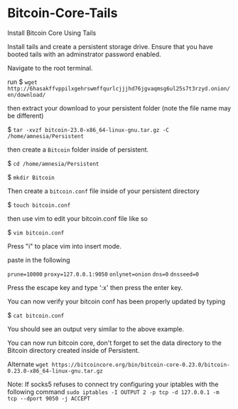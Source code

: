 # Bitcoin-Core-Tails
Install Bitcoin Core Using Tails


Install tails and create a persistent storage drive. Ensure that you have booted tails with an adminstrator password enabled.

Navigate to the root terminal.


run 
$ `wget http://6hasakffvppilxgehrswmffqurlcjjjhd76jgvaqmsg6ul25s7t3rzyd.onion/en/download/`

then extract your download to your persistent folder (note the file name may be different)

$ `tar -xvzf bitcoin-23.0-x86_64-linux-gnu.tar.gz -C /home/amnesia/Persistent`

then create a `Bitcoin` folder inside of persistent. 

$ `cd /home/amnesia/Persistent`

$ `mkdir Bitcoin`

Then create a `bitcoin.conf` file inside of your persistent directory

$ `touch bitcoin.conf`

then use vim to edit your bitcoin.conf file like so

$ `vim bitcoin.conf`

Press "i" to place vim into insert mode. 

paste in the following 

`prune=10000`
`proxy=127.0.0.1:9050`
`onlynet=onion`
`dns=0`
`dnsseed=0`

Press the escape key and type ':x' then press the enter key.

You can now verify your bitcoin conf has been properly updated by typing

$ `cat bitcoin.conf`

You should see an output very similar to the above example. 

You can now run bitcoin core, don't forget to set the data directory to the Bitcoin directory created inside of Persistent.


Alternate
`wget https://bitcoincore.org/bin/bitcoin-core-0.23.0/bitcoin-0.23.0-x86_64-linux-gnu.tar.gz`


Note: If socks5 refuses to connect try configuring your iptables with the following command
`sudo iptables -I OUTPUT 2 -p tcp -d 127.0.0.1 -m tcp --dport 9050 -j ACCEPT`

